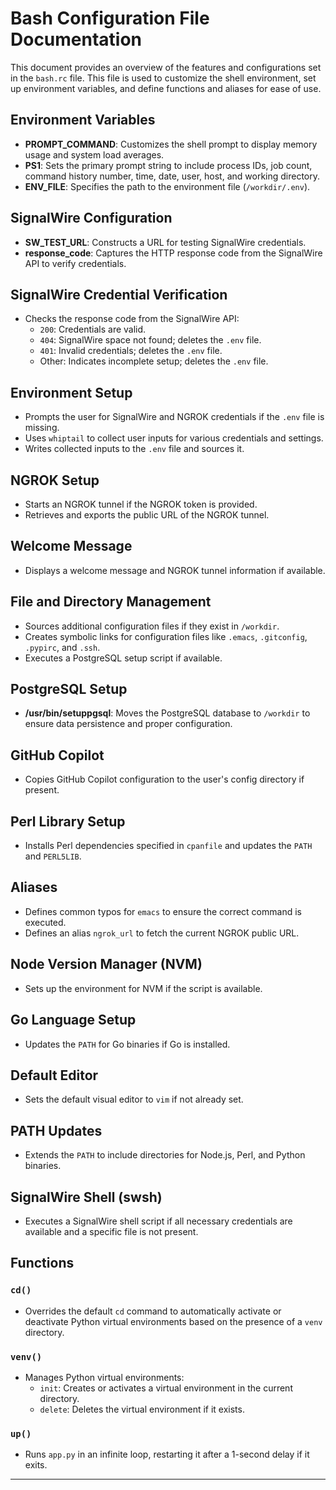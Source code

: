 # Bash Configuration File Documentation

This document provides an overview of the features and configurations set in the `bash.rc` file. This file is used to customize the shell environment, set up environment variables, and define functions and aliases for ease of use.

## Environment Variables

- **PROMPT_COMMAND**: Customizes the shell prompt to display memory usage and system load averages.
- **PS1**: Sets the primary prompt string to include process IDs, job count, command history number, time, date, user, host, and working directory.
- **ENV_FILE**: Specifies the path to the environment file (`/workdir/.env`).

## SignalWire Configuration

- **SW_TEST_URL**: Constructs a URL for testing SignalWire credentials.
- **response_code**: Captures the HTTP response code from the SignalWire API to verify credentials.

## SignalWire Credential Verification

- Checks the response code from the SignalWire API:
  - `200`: Credentials are valid.
  - `404`: SignalWire space not found; deletes the `.env` file.
  - `401`: Invalid credentials; deletes the `.env` file.
  - Other: Indicates incomplete setup; deletes the `.env` file.

## Environment Setup

- Prompts the user for SignalWire and NGROK credentials if the `.env` file is missing.
- Uses `whiptail` to collect user inputs for various credentials and settings.
- Writes collected inputs to the `.env` file and sources it.

## NGROK Setup

- Starts an NGROK tunnel if the NGROK token is provided.
- Retrieves and exports the public URL of the NGROK tunnel.

## Welcome Message

- Displays a welcome message and NGROK tunnel information if available.

## File and Directory Management

- Sources additional configuration files if they exist in `/workdir`.
- Creates symbolic links for configuration files like `.emacs`, `.gitconfig`, `.pypirc`, and `.ssh`.
- Executes a PostgreSQL setup script if available.

## PostgreSQL Setup

- **/usr/bin/setuppgsql**: Moves the PostgreSQL database to `/workdir` to ensure data persistence and proper configuration.

## GitHub Copilot

- Copies GitHub Copilot configuration to the user's config directory if present.

## Perl Library Setup

- Installs Perl dependencies specified in `cpanfile` and updates the `PATH` and `PERL5LIB`.

## Aliases

- Defines common typos for `emacs` to ensure the correct command is executed.
- Defines an alias `ngrok_url` to fetch the current NGROK public URL.

## Node Version Manager (NVM)

- Sets up the environment for NVM if the script is available.

## Go Language Setup

- Updates the `PATH` for Go binaries if Go is installed.

## Default Editor

- Sets the default visual editor to `vim` if not already set.

## PATH Updates

- Extends the `PATH` to include directories for Node.js, Perl, and Python binaries.

## SignalWire Shell (swsh)

- Executes a SignalWire shell script if all necessary credentials are available and a specific file is not present.

## Functions

### `cd()`

- Overrides the default `cd` command to automatically activate or deactivate Python virtual environments based on the presence of a `venv` directory.

### `venv()`

- Manages Python virtual environments:
  - `init`: Creates or activates a virtual environment in the current directory.
  - `delete`: Deletes the virtual environment if it exists.

### `up()`

- Runs `app.py` in an infinite loop, restarting it after a 1-second delay if it exits.

---
